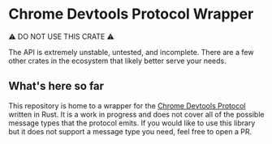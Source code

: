 # Chrome Devtools Protocol Wrapper

⚠️ DO NOT USE THIS CRATE ⚠️

The API is extremely unstable, untested, and incomplete. There are a few other crates in the ecosystem that likely better serve your needs.

## What's here so far

This repository is home to a wrapper for the [Chrome Devtools Protocol](https://chromedevtools.github.io/devtools-protocol/) written in Rust. It is a work in progress and does not cover all of the possible message types that the protocol emits. If you would like to use this library but it does not support a message type you need, feel free to open a PR.
